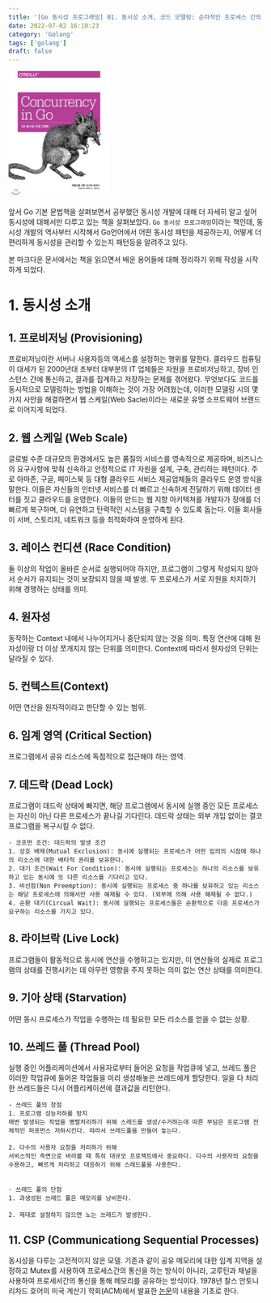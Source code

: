 ```yaml
---
title: '[Go 동시성 프로그래밍] 01. 동시성 소개, 코드 모델링: 순차적인 프로세스 간의 통신'
date: 2022-07-02 16:10:23
category: 'Golang'
tags: ['golang']
draft: false
---
```


<div align="left">
  <img src="./images/golang_concurrency.jpeg" width="200px" />
</div>


앞서 Go 기본 문법책을 살펴보면서 공부했던 동시성 개발에 대해 더 자세히 알고 싶어 동시성에 대해서만 다루고 있는 책을 살펴보았다.
`Go 동시성 프로그래밍`이라는 책인데, 동시성 개발의 역사부터 시작해서 Go언어에서 어떤 동시성 패턴을 제공하는지, 어떻게 더 편리하게 동시성을 관리할 수 있는지 패턴등을 알려주고 있다.


본 마크다운 문서에서는 책을 읽으면서 배운 용어들에 대해 정리하기 위해 작성을 시작하게 되었다.


# 1. 동시성 소개


## 1. 프로비저닝 (Provisioning)


프로비저닝이란 서버나 사용자등의 액세스를 설정하는 행위를 말한다. 클라우드 컴퓨팅이 대세가 된 2000년대 초부터 대부분의 IT 업체들은 자원을 프로비저닝하고, 장비 인스턴스 간에 통신하고, 결과를 집계하고 저장하는 문제를 겪어왔다. 무엇보다도 코드를 동시적으로 모델링하는 방법을 이해하는 것이 가장 어려웠는데, 이러한 모델링 시의 몇 가지 사안을 해결하면서 웹 스케일(Web Sacle)이라는 새로운 유명 소프트웨어 브랜드로 이어지게 되었다.


## 2. 웹 스케일 (Web Scale)


글로벌 수준 대규모의 환경에서도 높은 품질의 서비스를 영속적으로 제공하며, 비즈니스의 요구사항에 맞춰 신속하고 안정적으로 IT 자원을 설계, 구축, 관리하는 패턴이다. 주로 아마존, 구글, 페이스북 등 대형 클라우드 서비스 제공업체들의 클라우드 운영 방식을 말한다. 이들은 자신들의 인터넷 서비스를 더 빠르고 신속하게 전달하기 위해 데이터 센터를 짓고 클라우드를 운영한다. 이들의 만드는 웹 지향 아키텍쳐를 개발자가 장애를 더 빠르게 복구하며, 더 유연하고 탄력적인 시스템을 구축할 수 있도록 돕는다. 이들 회사들이 서버, 스토리지, 네트워크 등을 최적화하여 운영하게 된다.


## 3. 레이스 컨디션 (Race Condition)
둘 이상의 작업이 올바른 순서로 실행되어야 하지만, 프로그램이 그렇게 작성되지 않아서 순서가 유지되는 것이 보장되지 않을 때 발생. 두 프로세스가 서로 자원을 차지하기 위해 경쟁하는 상태를 의미.


## 4. 원자성
동작하는 Context 내에서 나누어지거나 중단되지 않는 것을 의미. 특정 연산에 대해 원자성이랑 더 이상 쪼개지지 않는 단위를 의미한다. Context에 따라서 원자성의 단위는 달라질 수 있다.


## 5. 컨텍스트(Context)
어떤 연산을 원자적이라고 판단할 수 있는 범위.


## 6. 임계 영역 (Critical Section)
프로그램에서 공유 리소스에 독점적으로 접근해야 하는 영역.


## 7. 데드락 (Dead Lock)
프로그램이 데드락 상태에 빠지면, 해당 프로그램에서 동시에 실행 중인 모든 프로세스는 자신이 아닌 다른 프로세스가 끝나길 기다린다. 데드락 상태는 외부 개입 없이는 결코 프로그램을 복구시킬 수 없다.


	- 코프먼 조건: 데드락의 발생 조건
	1. 상호 배제(Mutual Exclusion): 동시에 실행되는 프로세스가 어떤 임의의 시점에 하나의 리소스에 대한 배타적 권리를 보유한다.
	2. 대기 조건(Wait For Condition): 동시에 실행되는 프로세스는 하나의 리소스를 보유하고 있는 동시에 또 다른 리소스를 기다리고 있다.
	3. 비선점(Non Preemption): 동시에 실행되는 프로세스 중 하나를 보유하고 있는 리소스는 해당 프로세스에 의해서만 사용 해제될 수 있다. (외부에 의해 사용 해제될 수 없다.)
	4. 순환 대기(Circual Wait): 동시에 실행되는 프로세스들은 순환적으로 다음 프로세스가 요구하는 리소스를 가지고 있다.


## 8. 라이브락 (Live Lock)
프로그램들이 활동적으로 동시에 연산을 수행하고는 있지만, 이 연산들의 실제로 프로그램의 상태를 진행시키는 데 아무런 영향을 주지 못하는 의미 없는 연산 상태를 의미한다.


## 9. 기아 상태 (Starvation)
어떤 동시 프로세스가 작업을 수행하는 데 필요한 모든 리소스를 얻을 수 없는 상황.


## 10. 쓰레드 풀 (Thread Pool)
실행 중인 어플리케이션에서 사용자로부터 들어온 요청을 작업큐에 넣고, 쓰레드 풀은 이러한 작업큐에 들어온 작업들을 미리 생성해놓은 쓰레드에게 할당한다. 일을 다 처리한 쓰레드들은 다시 어플리케이션에 결과값을 리턴한다.


    - 쓰레드 풀의 장점
    1. 프로그램 성능저하를 방지
    매번 발생되는 작업을 병렬처리하기 위해 스레드를 생성/수거하는데 따른 부담은 프로그램 전체적인 퍼포먼스 저하시킨다. 따라서 쓰레드풀을 만들어 놓는다.

    2. 다수의 사용자 요청을 처리하기 위해
    서비스적인 측면으로 바라볼 때 특히 대규모 프로젝트에서 중요하다. 다수의 사용자의 요청을 수용하고, 빠르게 처리하고 대응하기 위해 스레드풀을 사용한다.


    - 쓰레드 풀의 단점
    1. 과생성된 쓰레드 풀은 메모리를 낭비한다.

    2. 제대로 설정하지 않으면 노는 쓰레드가 발생한다.


## 11. CSP (Communicationg Sequential Processes)
동시성을 다루는 고전적이지 않은 모델. 기존과 같이 공유 메모리에 대한 임계 지역을 설정하고 Mutex를 사용하여 프로세스간의 통신을 하는 방식이 아니라, 고루틴과 채널을 사용하여 프로세서간의 통신을 통해 메모리를 공유하는 방식이다. 1978년 찰스 안토니 리차드 호어의 미국 계산기 학회(ACM)에서 발표한 [논문](http://bit.ly/HoareCSP)의 내용을 기초로 한다.